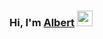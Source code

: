 ### Hi, I'm [Albert](https://albertkuo.me/) <img src="https://media.giphy.com/media/hvRJCLFzcasrR4ia7z/giphy.gif" width="25px">

<!--
**albertkuo/albertkuo** is a ✨ _special_ ✨ repository because its `README.md` (this file) appears on your GitHub profile.

Here are some ideas to get you started:

- 🔭 I’m currently working on ...
- 🌱 I’m currently learning ...
- 👯 I’m looking to collaborate on ...
- 🤔 I’m looking for help with ...
- 💬 Ask me about ...

- 😄 Pronouns: ...
- ⚡ Fun fact: ...
-->
